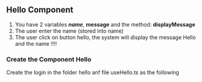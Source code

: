 ## Hello Component 

1. You have 2 variables ***name***, **message** and the method: **displayMessage**
2. The user enter the name (stored into name)
3. The user click on button hello, the system will display the message Hello and the name !!!!

### Create the Component Hello    

Create the login in the folder hello anf file useHello.ts as the following    
